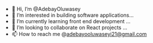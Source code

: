 - 👋 Hi, I’m @AdebayOluwasey
- 👀 I’m interested in building software applications...
- 🌱 I’m currently learning front end development ...
- 💞️ I’m looking to collaborate on React projects ...
- 📫 How to reach me @adebayooluwaseyi21@gmail.com

<!---
AdebayOluwasey/AdebayOluwasey is a ✨ special ✨ repository because its `README.md` (this file) appears on your GitHub profile.
You can click the Preview link to take a look at your changes.
--->
